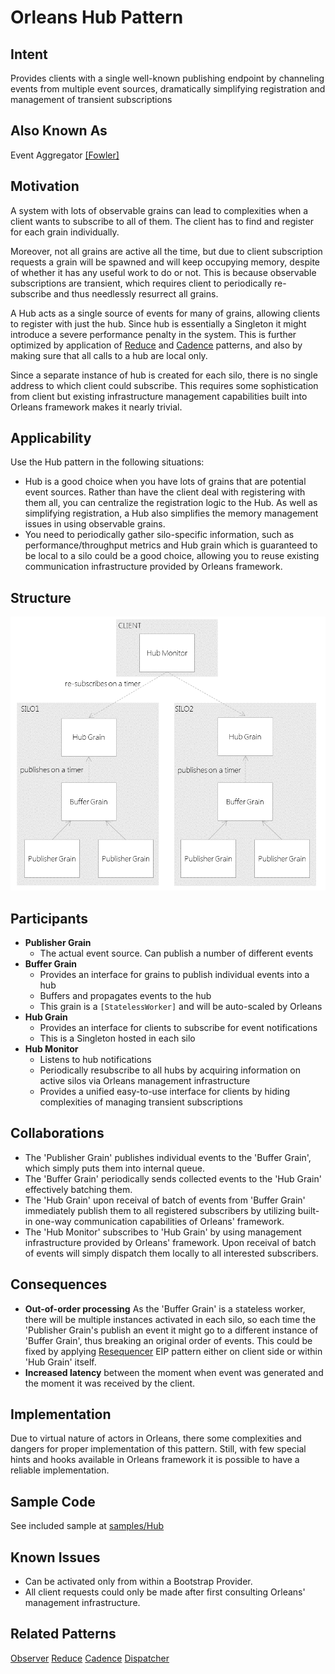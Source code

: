 # Orleans Hub Pattern

## Intent

Provides clients with a single well-known publishing endpoint by channeling events from multiple event sources, dramatically simplifying registration and management of transient subscriptions

## Also Known As

Event Aggregator [[Fowler]](http://martinfowler.com/eaaDev/EventAggregator.html)

## Motivation

A system with lots of observable grains can lead to complexities when a client wants to subscribe to all of them. The client has to find and register for each grain individually. 

Moreover, not all grains are active all the time, but due to client subscription requests a grain will be spawned and will keep occupying memory, despite of whether it has any useful work to do or not. This is because observable subscriptions are transient, which requires client to periodically re-subscribe and thus needlessly resurrect all grains.

A Hub acts as a single source of events for many of grains, allowing clients to register with just the hub. Since hub is essentially a Singleton it might introduce a severe performance penalty in the system. This is further optimized by application of [Reduce](Reduce.md) and [Cadence](Cadence.md) patterns, and also by making sure that all calls to a hub are local only.      

Since a separate instance of hub is created for each silo, there is no single address to which client could subscribe. This requires some sophistication from client but existing infrastructure management capabilities built into Orleans framework makes it nearly trivial.

## Applicability

Use the Hub pattern in the following situations:

* Hub is a good choice when you have lots of grains that are potential event sources. Rather than have the client deal with registering with them all, you can centralize the registration logic to the Hub. As well as simplifying registration, a Hub also simplifies the memory management issues in using observable grains.
* You need to periodically gather silo-specific information, such as performance/throughput metrics and Hub grain which is guaranteed to be local to a silo could be a good choice, allowing you to reuse existing communication infrastructure provided by Orleans framework.     

## Structure

![hub structure diagram](images/hub-structure.png)

## Participants

* __Publisher Grain__
  * The actual event source. Can publish a number of different events
* __Buffer Grain__
  * Provides an interface for grains to publish individual events into a hub
  * Buffers and propagates events to the hub
  * This grain is a `[StatelessWorker]` and will be auto-scaled by Orleans
* __Hub Grain__
  * Provides an interface for clients to subscribe for event notifications
  * This is a Singleton hosted in each silo
* __Hub Monitor__
  * Listens to hub notifications
  * Periodically resubscribe to all hubs by acquiring information on active silos via Orleans management infrastructure
  * Provides a unified easy-to-use interface for clients by hiding complexities of managing transient subscriptions   

## Collaborations

* The 'Publisher Grain' publishes individual events to the 'Buffer Grain', which simply puts them into internal queue.
* The 'Buffer Grain' periodically sends collected events to the 'Hub Grain' effectively batching them. 
* The 'Hub Grain' upon receival of batch of events from 'Buffer Grain' immediately publish them to all registered subscribers by utilizing built-in one-way communication capabilities of Orleans' framework.
* The 'Hub Monitor' subscribes to 'Hub Grain' by using management infrastructure provided by Orleans' framework. Upon receival of batch of events will simply dispatch them locally to all interested subscribers.    

## Consequences

* __Out-of-order processing__ As the 'Buffer Grain' is a stateless worker, there will be multiple instances activated in each silo, so each time the 'Publisher Grain's publish an event it might go to a different instance of 'Buffer Grain', thus breaking an original order of events. This could be fixed by applying [Resequencer](http://www.eaipatterns.com/Resequencer.html) EIP pattern either on client side or within 'Hub Grain' itself.
* __Increased latency__ between the moment when event was generated and the moment it was received by the client. 
 
## Implementation

Due to virtual nature of actors in Orleans, there some complexities and dangers for proper implementation of this pattern. Still, with few special hints and hooks available in Orleans framework it is possible to have a reliable implementation. 

## Sample Code

See included sample at [samples/Hub](samples/Hub)

## Known Issues

- Can be activated only from within a Bootstrap Provider.
- All client requests could only be made after first consulting Orleans' management infrastructure. 

## Related Patterns
[Observer](Observer.md)
[Reduce](Reduce.md)
[Cadence](Cadence.md)
[Dispatcher](Dispatcher.md)